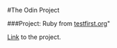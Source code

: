 #The Odin Project

###Project: Ruby from [testfirst.org](http://testfirst.org/learn_ruby)"

[Link](http://www.theodinproject.com/web-development-101/ruby) to the project.
